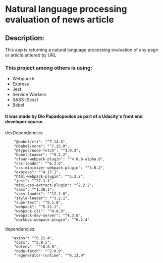 # Natural language processing evaluation of news article

## Description:

This app is returning a natural language processing evaluation of any page or article entered by URL

### This project among others is using:

- Webpack5
- Express
- Jest
- Service Workers
- SASS (Scss)
- Babel

#### It was made by Dio Papadopoulos as part of a Udacity's front end developer course.


devDependencies: 
```
    "@babel/cli": "^7.14.8",
    "@babel/core": "^7.15.0",
    "@types/node-fetch": "^3.0.3",
    "babel-loader": "^8.2.2",
    "clean-webpack-plugin": "^4.0.0-alpha.0",
    "css-loader": "^6.2.0",
    "css-minimizer-webpack-plugin": "^3.0.2",
    "express": "^4.17.1",
    "html-webpack-plugin": "^5.3.2",
    "jest": "^27.1.1",
    "mini-css-extract-plugin": "^2.2.2",
    "sass": "^1.38.1",
    "sass-loader": "^12.1.0",
    "style-loader": "^3.2.1",
    "supertest": "^6.1.6",
    "webpack": "^5.51.1",
    "webpack-cli": "^4.8.0",
    "webpack-dev-server": "^4.3.0",
    "workbox-webpack-plugin": "^6.2.4"
```
  dependencies:
```
   "axios": "^0.21.4",
    "cors": "^2.8.5",
    "dotenv": "^10.0.0",
    "node-fetch": "^2.0.0",
    "regenerator-runtime": "^0.13.9"
```

